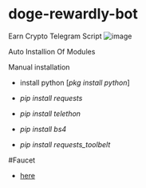 # doge-rewardly-bot
Earn Crypto Telegram Script
![image](https://github.com/sixteen-crypto/only_images_for_SIXTEEN/blob/main/Screenshot_20230826-102424.png)

Auto Installion Of Modules

Manual installation

 - install python [_pkg install python_]

 - _pip install requests_

- _pip install telethon_

 - _pip install bs4_

 - _pip install requests_toolbelt_

#Faucet
 - [here](https://t.me/RewardlyBot?start=5572368871)
